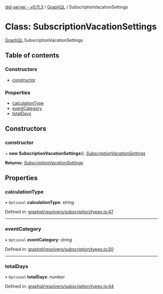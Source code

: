 [did-server - v0.11.3](../README.md) / [GraphQL](../modules/graphql.md) / SubscriptionVacationSettings

# Class: SubscriptionVacationSettings

[GraphQL](../modules/graphql.md).SubscriptionVacationSettings

## Table of contents

### Constructors

- [constructor](graphql.subscriptionvacationsettings.md#constructor)

### Properties

- [calculationType](graphql.subscriptionvacationsettings.md#calculationtype)
- [eventCategory](graphql.subscriptionvacationsettings.md#eventcategory)
- [totalDays](graphql.subscriptionvacationsettings.md#totaldays)

## Constructors

### constructor

\+ **new SubscriptionVacationSettings**(): [*SubscriptionVacationSettings*](graphql.subscriptionvacationsettings.md)

**Returns:** [*SubscriptionVacationSettings*](graphql.subscriptionvacationsettings.md)

## Properties

### calculationType

• `Optional` **calculationType**: *string*

Defined in: [graphql/resolvers/subscription/types.ts:47](https://github.com/Puzzlepart/did/blob/dev/server/graphql/resolvers/subscription/types.ts#L47)

___

### eventCategory

• `Optional` **eventCategory**: *string*

Defined in: [graphql/resolvers/subscription/types.ts:50](https://github.com/Puzzlepart/did/blob/dev/server/graphql/resolvers/subscription/types.ts#L50)

___

### totalDays

• `Optional` **totalDays**: *number*

Defined in: [graphql/resolvers/subscription/types.ts:44](https://github.com/Puzzlepart/did/blob/dev/server/graphql/resolvers/subscription/types.ts#L44)
